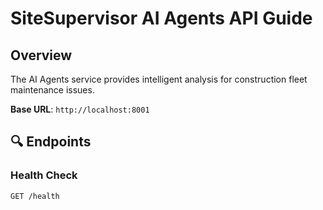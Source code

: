 
# SiteSupervisor AI Agents API Guide

## Overview
The AI Agents service provides intelligent analysis for construction fleet maintenance issues.

**Base URL**: `http://localhost:8001`

## 🔍 Endpoints

### Health Check
```http
GET /health